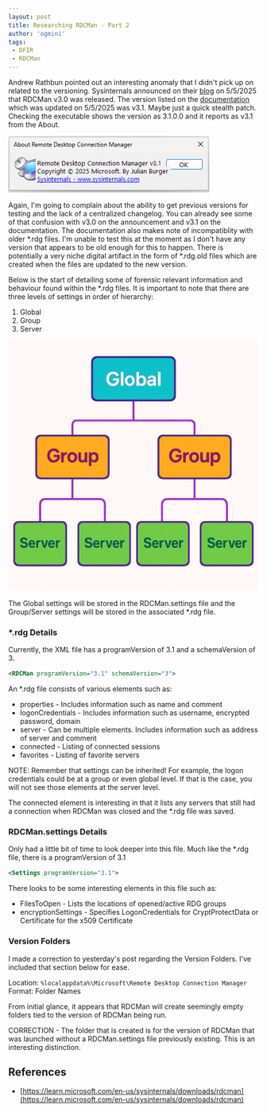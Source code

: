 ```yaml
---
layout: post
title: Researching RDCMan - Part 2
author: 'ogmini'
tags:
 - DFIR
 - RDCMan
---
```


Andrew Rathbun pointed out an interesting anomaly that I didn't pick up on related to the versioning. Sysinternals announced on their [blog](https://techcommunity.microsoft.com/blog/sysinternals-blog/rdcman-v3-0-and-sysmon-1-3-6-for-linux/4410914) on 5/5/2025 that RDCMan v3.0 was released. The version listed on the [documentation](https://learn.microsoft.com/en-us/sysinternals/downloads/rdcman) which was updated on 5/5/2025 was v3.1. Maybe just a quick stealth patch. Checking the executable shows the version as 3.1.0.0 and it reports as v3.1 from the About. 

![RDCMan Version 3.1](/images/RDCMan/RDCMan_v3.1.png)

Again, I'm going to complain about the ability to get previous versions for testing and the lack of a centralized changelog. You can already see some of that confusion with v3.0 on the announcement and v3.1 on the documentation. The documentation also makes note of incompatiblity with older *.rdg files. I'm unable to test this at the moment as I don't have any version that appears to be old enough for this to happen. There is potentially a very niche digital artifact in the form of *.rdg.old files which are created when the files are updated to the new version.

Below is the start of detailing some of forensic relevant information and behaviour found within the *.rdg files. It is important to note that there are three levels of settings in order of hierarchy:

1. Global
2. Group
3. Server

![Hierarchy](/images/RDCMan/hierarchy.png)

The Global settings will be stored in the RDCMan.settings file and the Group/Server settings will be stored in the associated *.rdg file. 

### *.rdg Details

Currently, the XML file has a programVersion of 3.1 and a schemaVersion of 3. 

``` XML
<RDCMan programVersion="3.1" schemaVersion="3">
```

An *.rdg file consists of various elements such as:
- properties - Includes information such as name and comment
- logonCredentials - Includes information such as username, encrypted password, domain
- server - Can be multiple elements. Includes information such as address of server and comment 
- connected - Listing of connected sessions
- favorites - Listing of favorite servers

NOTE: Remember that settings can be inherited! For example, the logon credentials could be at a group or even global level. If that is the case, you will not see those elements at the server level. 

The connected element is interesting in that it lists any servers that still had a connection when RDCMan was closed and the *.rdg file was saved. 

### RDCMan.settings Details

Only had a little bit of time to look deeper into this file. Much like the *.rdg file, there is a programVersion of 3.1

```XML
<Settings programVersion="3.1">
```

There looks to be some interesting elements in this file such as:
- FilesToOpen - Lists the locations of opened/active RDG groups
- encryptionSettings - Specifies LogonCredentials for CryptProtectData or Certificate for the x509 Certificate

### Version Folders

I made a correction to yesterday's post regarding the Version Folders. I've included that section below for ease.

Location: `%localappdata%\Microsoft\Remote Desktop Connection Manager`    
Format: Folder Names

From initial glance, it appears that RDCMan will create seemingly empty folders tied to the version of RDCMan being run.  

CORRECTION - The folder that is created is for the version of RDCMan that was launched without a RDCMan.settings file previously existing. This is an interesting distinction. 

## References 
- [https://learn.microsoft.com/en-us/sysinternals/downloads/rdcman](https://learn.microsoft.com/en-us/sysinternals/downloads/rdcman)
